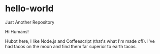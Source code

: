 # hello-world
Just Another Repository

Hi Humans!

Hubot here, I like Node.js and Coffeescript (that's what I'm made of!).
I've had tacos on the moon and find them far superior to earth tacos.
